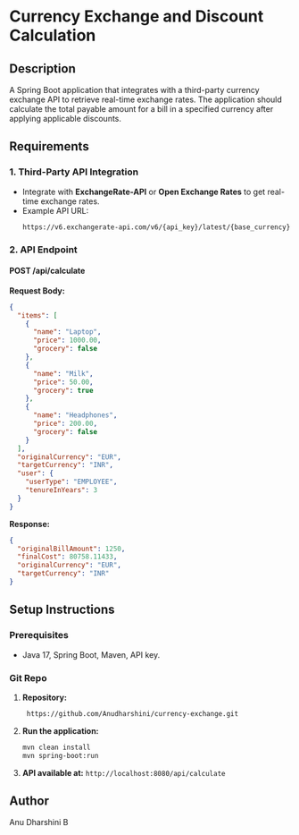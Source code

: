 # Currency Exchange and Discount Calculation

## Description
A Spring Boot application that integrates with a third-party currency exchange API to retrieve real-time exchange rates. The application should calculate the total payable amount for a bill in a specified currency after applying applicable discounts.

## Requirements

### 1. Third-Party API Integration
- Integrate with **ExchangeRate-API** or **Open Exchange Rates** to get real-time exchange rates.
- Example API URL:
  ```
  https://v6.exchangerate-api.com/v6/{api_key}/latest/{base_currency}
  ```
### 2. API Endpoint
#### **POST /api/calculate**
**Request Body:**
```json
{
  "items": [
    {
      "name": "Laptop",
      "price": 1000.00,
      "grocery": false
    },
    {
      "name": "Milk",
      "price": 50.00,
      "grocery": true
    },
    {
      "name": "Headphones",
      "price": 200.00,
      "grocery": false
    }
  ],
  "originalCurrency": "EUR",
  "targetCurrency": "INR",
  "user": {
    "userType": "EMPLOYEE",
    "tenureInYears": 3
  }
}

```
**Response:**
```json
{
  "originalBillAmount": 1250,
  "finalCost": 80758.11433,
  "originalCurrency": "EUR",
  "targetCurrency": "INR"
}
```

## Setup Instructions
### Prerequisites
- Java 17, Spring Boot, Maven, API key.

### Git Repo
1. **Repository:**
   ```bash
    https://github.com/Anudharshini/currency-exchange.git
   ```
2. **Run the application:**
   ```bash
   mvn clean install
   mvn spring-boot:run
   ```
3. **API available at:** `http://localhost:8080/api/calculate`

## Author
Anu Dharshini B
